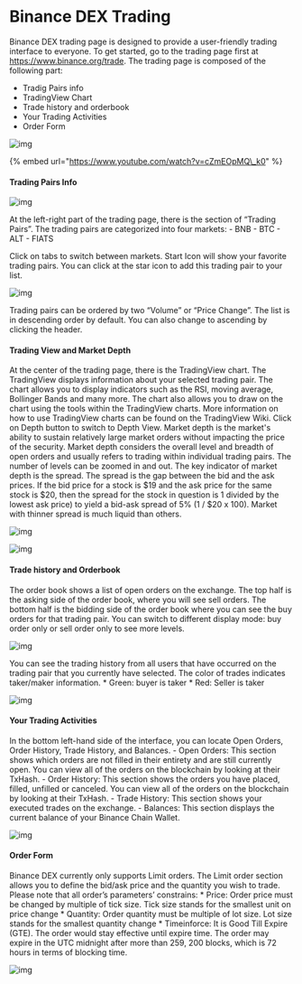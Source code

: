 # Binance DEX Trading

Binance DEX trading page is designed to provide a user-friendly trading interface to everyone. To get started, go to the trading page first at https://www.binance.org/trade. The trading page is composed of the following part:

* Tradig Pairs info
* TradingView Chart
* Trade history and orderbook
* Your Trading Activities
* Order Form

![img](https://docs.binance.org/assets/trading-interface/trading-page.png)

{% embed url="https://www.youtube.com/watch?v=cZmEOpMQ\_k0" %}



#### Trading Pairs Info <a id="trading-pairs-info"></a>

![img](https://docs.binance.org/assets/trading-interface/pairs.png)

At the left-right part of the trading page, there is the section of “Trading Pairs”. The trading pairs are categorized into four markets: - BNB - BTC - ALT - FIATS

Click on tabs to switch between markets. Start Icon will show your favorite trading pairs. You can click at the star icon to add this trading pair to your list. 

![img](https://docs.binance.org/assets/trading-interface/trading-page.png)

Trading pairs can be ordered by two “Volume” or “Price Change”. The list is in descending order by default. You can also change to ascending by clicking the header.

#### Trading View and Market Depth <a id="trading-view-and-market-depth"></a>

 At the center of the trading page, there is the TradingView chart. The TradingView displays information about your selected trading pair. The chart allows you to display indicators such as the RSI, moving average, Bollinger Bands and many more. The chart also allows you to draw on the chart using the tools within the TradingView charts. More information on how to use TradingView charts can be found on the TradingView Wiki. Click on Depth button to switch to Depth View. Market depth is the market's ability to sustain relatively large market orders without impacting the price of the security. Market depth considers the overall level and breadth of open orders and usually refers to trading within individual trading pairs. The number of levels can be zoomed in and out. The key indicator of market depth is the spread. The spread is the gap between the bid and the ask prices. If the bid price for a stock is $19 and the ask price for the same stock is $20, then the spread for the stock in question is 1 divided by the lowest ask price\) to yield a bid-ask spread of 5% \(1 / $20 x 100\). Market with thinner spread is much liquid than others. 

![img](https://docs.binance.org/assets/trading-interface/tv.png)

![img](https://docs.binance.org/assets/trading-interface/depth.png)

#### Trade history and Orderbook <a id="trade-history-and-orderbook"></a>

The order book shows a list of open orders on the exchange. The top half is the asking side of the order book, where you will see sell orders. The bottom half is the bidding side of the order book where you can see the buy orders for that trading pair. You can switch to different display mode: buy order only or sell order only to see more levels. 

![img](https://docs.binance.org/assets/trading-interface/order.png)

You can see the trading history from all users that have occurred on the trading pair that you currently have selected. The color of trades indicates taker/maker information. \* Green: buyer is taker \* Red: Seller is taker 

![img](https://docs.binance.org/assets/trading-interface/trades.png)

#### Your Trading Activities <a id="your-trading-activities"></a>

 In the bottom left-hand side of the interface, you can locate Open Orders, Order History, Trade History, and Balances. - Open Orders: This section shows which orders are not filled in their entirety and are still currently open. You can view all of the orders on the blockchain by looking at their TxHash. - Order History: This section shows the orders you have placed, filled, unfilled or canceled. You can view all of the orders on the blockchain by looking at their TxHash. - Trade History: This section shows your executed trades on the exchange. - Balances: This section displays the current balance of your Binance Chain Wallet.

![img](https://docs.binance.org/assets/trading-interface/activity.png)

#### Order Form <a id="order-form"></a>

Binance DEX currently only supports Limit orders. The Limit order section allows you to define the bid/ask price and the quantity you wish to trade. Please note that all order’s parameters’ constrains: \* Price: Order price must be changed by multiple of tick size. Tick size stands for the smallest unit on price change \* Quantity: Order quantity must be multiple of lot size. Lot size stands for the smallest quantity change \* Timeinforce: It is Good Till Expire \(GTE\). The order would stay effective until expire time. The order may expire in the UTC midnight after more than 259, 200 blocks, which is 72 hours in terms of blocking time. 

![img](https://docs.binance.org/assets/trading-interface/form.png)

